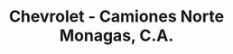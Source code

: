 ---
title: "Chevrolet - Camiones Norte Monagas, C.A."
url: /maturin/chevrolet-camiones-norte-monagas-c-a/
shop: coche
---